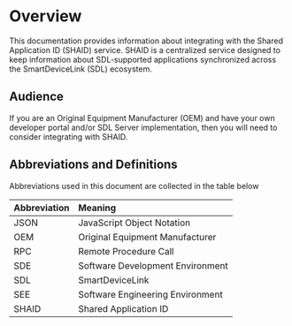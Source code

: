 # Overview
This documentation provides information about integrating with the Shared Application ID (SHAID) service. SHAID is a centralized service designed to keep information about SDL-supported applications synchronized across the SmartDeviceLink (SDL) ecosystem.

## Audience
If you are an Original Equipment Manufacturer (OEM) and have your own developer portal and/or SDL Server implementation, then you will need to consider integrating with SHAID.

## Abbreviations and Definitions
Abbreviations used in this document are collected in the table below

| Abbreviation | Meaning |
| :------------- | :------------- |
|JSON|JavaScript Object Notation|
|OEM|Original Equipment Manufacturer|
|RPC|Remote Procedure Call|
|SDE|Software Development Environment|
|SDL|SmartDeviceLink|
|SEE|Software Engineering Environment|
|SHAID|Shared Application ID|
